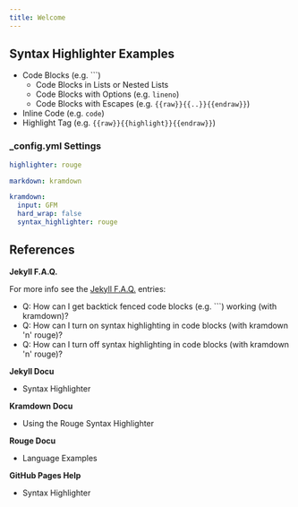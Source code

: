 ```yaml
---
title: Welcome
---
```



## Syntax Highlighter Examples

- Code Blocks (e.g. \`\`\`)
    - Code Blocks in Lists or Nested Lists
    - Code Blocks with Options (e.g. `lineno`)
    - Code Blocks with Escapes (e.g. `{{raw}}{{..}}{{endraw}}`)
- Inline Code (e.g. `code`)
- Highlight Tag (e.g. `{{raw}}{{highlight}}{{endraw}}`)


<!--todo: check how to escape  -  ```  and `code`  -->


### _config.yml  Settings

```yaml
highlighter: rouge

markdown: kramdown

kramdown:
  input: GFM
  hard_wrap: false
  syntax_highlighter: rouge
```

## References

**Jekyll F.A.Q.**

For more info see the [Jekyll F.A.Q.](https://github.com/planetjekyll/quickrefs/blob/master/FAQ.md) entries:

- Q: How can I get backtick fenced code blocks (e.g. \`\`\`) working (with kramdown)?
- Q: How can I turn on syntax highlighting in code blocks (with kramdown 'n' rouge)?
- Q: How can I turn off syntax highlighting in code blocks (with kramdown 'n' rouge)?

**Jekyll Docu**

- Syntax Highlighter

**Kramdown Docu**

- Using the Rouge Syntax Highlighter

**Rouge Docu**

- Language Examples 

**GitHub Pages Help**

- Syntax Highlighter

